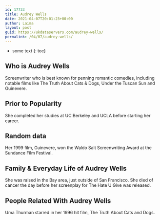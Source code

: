 ```yaml
---
id: 17733
title: Audrey Wells
date: 2021-04-07T20:01:23+00:00
author: Laima
layout: post
guid: https://ukdataservers.com/audrey-wells/
permalink: /04/07/audrey-wells/
---
```


* some text
{: toc}


## Who is Audrey Wells
                  
                  
                  
Screenwriter who is best known for penning romantic comedies, including notable films like The Truth About Cats & Dogs, Under the Tuscan Sun and Guinevere.
                  
              
            
              
            
                
                
                
## Prior to Popularity
                  
                  
                  
She completed her studies at UC Berkeley and UCLA before starting her career.
                  
              
            
              
            
                
                
                
## Random data
                  
                  
                  
Her 1999 film, Guinevere, won the Waldo Salt Screenwriting Award at the Sundance Film Festival.
                  
              
            
              
            
                
                
                
## Family & Everyday Life of Audrey Wells
                  
                  
                  
She was raised in the Bay area, just outside of San Francisco. She died of cancer the day before her screenplay for The Hate U Give was released.
                  
              
            
              
            
                
                
                
## People Related With Audrey Wells
                  
                  
                  
Uma Thurman starred in her 1996 hit film, The Truth About Cats and Dogs.
                  
              
            
              
            
                
              
            
              
              
            
            
              
            
          
          
          